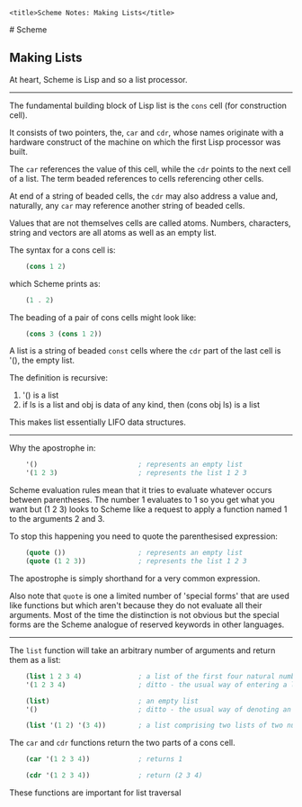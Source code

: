 <!DOCTYPE html>
<html lang="en-GB">
    <!-- scheme notes by NewForester is licensed under a Creative Commons Attribution-ShareAlike 4.0 International Licence. -->
<head>
    <meta charset="UTF-8" />
    <meta name="description" content="Notes on the Yet Another Scheme Introduction tutorial" />
    <meta name="keywords" content="Scheme" />
    <meta name="author" content="NewForester" />
    <meta name="viewport" content="width=device-width, initial-scale=1.0" />
    <link rel="stylesheet" href="../styles/style-sheet.css" />

    <title>Scheme Notes: Making Lists</title>
</head>

<body>
# Scheme

## Making Lists

At heart, Scheme is Lisp and so a list processor.

<hr /><!-- Cons cells --->

The fundamental building block of Lisp list is the `cons` cell (for construction cell).

It consists of two pointers, the, `car` and `cdr`,
whose names originate with a hardware construct of the machine on which the first Lisp processor was built.

The `car` references the value of this cell, while the `cdr` points to the next cell of a list.
The term beaded references to cells referencing other cells.

At end of a string of beaded cells, the `cdr` may also address a value and, naturally,
any `car` may reference another string of beaded cells.

Values that are not themselves cells are called atoms.
Numbers, characters, string and vectors are all atoms as well as an empty list.

The syntax for a cons cell is:

```scheme
    (cons 1 2)
```

which Scheme prints as:

```scheme
    (1 . 2)
```

The beading of a pair of cons cells might look like:

```scheme
    (cons 3 (cons 1 2))
```

A list is a string of beaded `const` cells where the `cdr` part of the last cell is '(), the empty list.

The definition is recursive:

  1. '() is a list
  1. if ls is a list and obj is data of any kind, then (cons obj ls) is a list

This makes list essentially LIFO data structures.


<hr /><!-- Aside on Quote and Special Forms --->

Why the apostrophe in:

```scheme
    '()                         ; represents an empty list
    '(1 2 3)                    ; represents the list 1 2 3
```

Scheme evaluation rules mean that it tries to evaluate whatever occurs between parentheses.
The number 1 evaluates to 1 so you get what you want but (1 2 3) looks to Scheme like a request to apply a function
named 1 to the arguments 2 and 3.

To stop this happening you need to quote the parenthesised expression:

```scheme
    (quote ())                  ; represents an empty list
    (quote (1 2 3))             ; represents the list 1 2 3
```

The apostrophe is simply shorthand for a very common expression.

Also note that `quote` is one a limited number of 'special forms' that are used like functions but which aren't
because they do not evaluate all their arguments.
Most of the time the distinction is not obvious but the special forms are the Scheme analogue of reserved keywords in other languages.

<hr /><!-- List Functions --->

The `list` function will take an arbitrary number of arguments and return them as a list:

```scheme
    (list 1 2 3 4)              ; a list of the first four natural number
    '(1 2 3 4)                  ; ditto - the usual way of entering a list

    (list)                      ; an empty list
    '()                         ; ditto - the usual way of denoting an empty list

    (list '(1 2) '(3 4))        ; a list comprising two lists of two number each
```

The `car` and `cdr` functions return the two parts of a cons cell.

```scheme
    (car '(1 2 3 4))            ; returns 1

    (cdr '(1 2 3 4))            ; return (2 3 4)
```

These functions are important for list traversal

</body>
</html>
